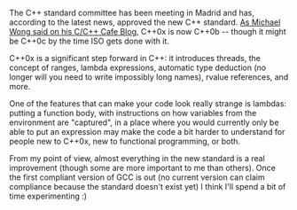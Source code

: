 The C++ standard committee has been meeting in Madrid and has, according to the latest news, approved the new C++ standard. [As Michael Wong said on his C/C++ Cafe Blog](https://web.archive.org/web/20160611151934/https://www.ibm.com/developerworks/mydeveloperworks/blogs/5894415f-be62-4bc0-81c5-3956e82276f3/entry/the_c_0x_standard_has_been_approved_to_ship23?lang=en), C++0x is now C++0b -- though it might be C++0c by the time ISO gets done with it.

<!--more-->

C++0x is a significant step forward in C++: it introduces threads, the concept of ranges, lambda expressions, automatic type deduction (no longer will you need to write impossibly long names), rvalue references, and more.

One of the features that can make your code look really strange is lambdas: putting a function body, with instructions on how variables from the environment are "captured", in a place where you would currently only be able to put an expression may make the code a bit harder to understand for people new to C++0x, new to functional programming, or both.

From my point of view, almost everything in the new standard is a real improvement (though some are more important to me than others). Once the first compliant version of GCC is out (no current version can claim compliance because the standard doesn't exist yet) I think I'll spend a bit of time experimenting :)